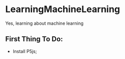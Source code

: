 # LearningMachineLearning
Yes, learning about machine learning

## First Thing To Do:
  - Install P5js;
  
